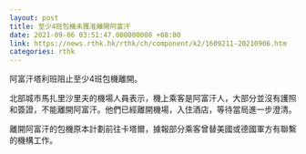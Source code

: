 ```yaml
---
layout: post
title: 至少4班包機未獲准離開阿富汗
date: 2021-09-06 03:51:47.000000000 +08:00
link: https://news.rthk.hk/rthk/ch/component/k2/1609211-20210906.htm
categories: rthk
---
```


阿富汗塔利班阻止至少4班包機離開。

北部城市馬扎里沙里夫的機場人員表示，機上乘客是阿富汗人，大部分並沒有護照和簽證，不能離開阿富汗。他們已經離開機場，入住酒店，等待當局進一步澄清。

離開阿富汗的包機原本計劃前往卡塔爾，據報部分乘客曾替美國或德國軍方有聯繫的機構工作。
